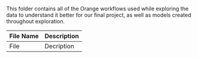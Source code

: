 This folder contains all of the Orange workflows used while exploring the data to understand it better for our final project, as well as models created throughout exploration. 

| File Name | Description |
|----------|--------------|
| File | Decription |
